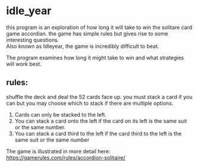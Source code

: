 # idle_year


this program is an exploration of how long it will take to win the solitare card game accordian.  the game has simple rules but gives rise to some interesting questions.  
Also known as Idleyear,  the game is incredibly difficult to beat.

The program examines how long it might take to win and what strategies will work best.

## rules:  

shuffle the deck and deal the 52 cards face up.  you must stack a card if you can but you may choose which to stack if there are multiple options.

1. Cards can only be stacked to the left.
2. You can stack a card onto the left if the card on its left is the same suit or the same number.
3. You can stack a card third to the left if the card third to the left is the same suit or the same number

The game is illustrated in more detail here:  https://gamerules.com/rules/accordion-solitaire/

